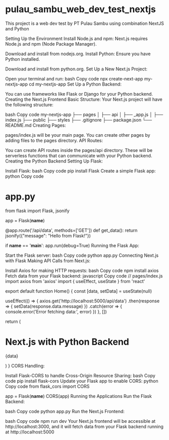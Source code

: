 # pulau_sambu_web_dev_test_nextjs
This project is a web dev test by PT Pulau Sambu using combination NextJS and Python

Setting Up the Environment
Install Node.js and npm: Next.js requires Node.js and npm (Node Package Manager).

Download and install from nodejs.org.
Install Python: Ensure you have Python installed.

Download and install from python.org.
Set Up a New Next.js Project:

Open your terminal and run:
bash
Copy code
npx create-next-app my-nextjs-app
cd my-nextjs-app
Set Up a Python Backend:

You can use frameworks like Flask or Django for your Python backend.
Creating the Next.js Frontend
Basic Structure: Your Next.js project will have the following structure:

bash
Copy code
my-nextjs-app
├── pages
│   ├── api
│   ├── _app.js
│   ├── index.js
├── public
├── styles
├── .gitignore
├── package.json
└── README.md
Creating Pages:

pages/index.js will be your main page. You can create other pages by adding files to the pages directory.
API Routes:

You can create API routes inside the pages/api directory. These will be serverless functions that can communicate with your Python backend.
Creating the Python Backend
Setting Up Flask:

Install Flask:
bash
Copy code
pip install Flask
Create a simple Flask app:
python
Copy code
# app.py
from flask import Flask, jsonify

app = Flask(__name__)

@app.route('/api/data', methods=['GET'])
def get_data():
    return jsonify({"message": "Hello from Flask!"})

if __name__ == '__main__':
    app.run(debug=True)
Running the Flask App:

Start the Flask server:
bash
Copy code
python app.py
Connecting Next.js with Flask
Making API Calls from Next.js:

Install Axios for making HTTP requests:
bash
Copy code
npm install axios
Fetch data from your Flask backend:
javascript
Copy code
// pages/index.js
import axios from 'axios'
import { useEffect, useState } from 'react'

export default function Home() {
  const [data, setData] = useState(null)

  useEffect(() => {
    axios.get('http://localhost:5000/api/data')
      .then(response => {
        setData(response.data.message)
      })
      .catch(error => {
        console.error('Error fetching data:', error)
      })
  }, [])

  return (
    <div>
      <h1>Next.js with Python Backend</h1>
      <p>{data}</p>
    </div>
  )
}
CORS Handling:

Install Flask-CORS to handle Cross-Origin Resource Sharing:
bash
Copy code
pip install flask-cors
Update your Flask app to enable CORS:
python
Copy code
from flask_cors import CORS

app = Flask(__name__)
CORS(app)
Running the Applications
Run the Flask Backend:

bash
Copy code
python app.py
Run the Next.js Frontend:

bash
Copy code
npm run dev
Your Next.js frontend will be accessible at http://localhost:3000, and it will fetch data from your Flask backend running at http://localhost:5000
